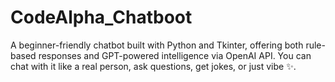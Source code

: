 # CodeAlpha_Chatboot
A beginner-friendly chatbot built with Python and Tkinter, offering both rule-based responses and GPT-powered intelligence via OpenAI API. You can chat with it like a real person, ask questions, get jokes, or just vibe ✨.
